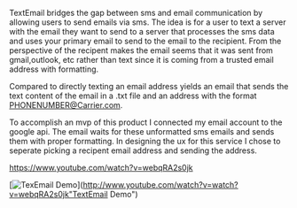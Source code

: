 TextEmail bridges the gap between sms and email communication by allowing users to send emails via sms.
The idea is for a user to text a server with the email they want to send to a server that processes the sms data and uses your
primary email to send to the email to the recipient. From the perspective of the recipent makes the email seems that it was sent from gmail,outlook, etc
rather than text since it is coming from a trusted email address with formatting. 

Compared to directly texting an email address yields an email that sends the text content of the email in a .txt file
and an address with the format PHONENUMBER@Carrier.com.

To accomplish an mvp of this product I connected my email account to the google api. The email waits
for these unformatted sms emails and sends them with proper formatting. In designing the ux for this service
I chose to seperate picking a recipent email address and sending the address.

https://www.youtube.com/watch?v=webqRA2s0jk

[![TexEmail Demo](http://img.youtube.com/vi/watch?v=webqRA2s0jk/0.jpg)](http://www.youtube.com/watch?v=watch?v=webqRA2s0jk"TextEmail Demo")
